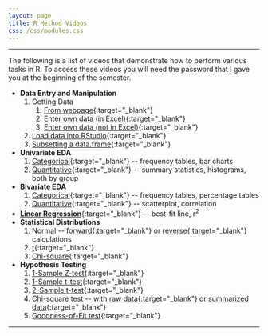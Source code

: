 ```yaml
---
layout: page
title: R Method Videos
css: /css/modules.css
---
```


----

<div class="alert alert-success">
The following is a list of videos that demonstrate how to perform various tasks in R. To access these videos you will need the password that I gave you at the beginning of the semester.
</div>

* **Data Entry and Manipulation**
    1. Getting Data
        1. [From webpage](https://vimeo.com/user45324800/ncstats-getdatawebpage){:target="_blank"}
        1. [Enter own data (in Excel)](https://vimeo.com/user45324800/ncstats-preparedataexcel){:target="_blank"}
        1. [Enter own data (not in Excel)](https://vimeo.com/user45324800/ncstats-preparedatatextfile){:target="_blank"}
    1. [Load data into RStudio](https://vimeo.com/user45324800/ncstats-loadcsvrstudio){:target="_blank"}
    1. [Subsetting a data.frame](https://vimeo.com/user45324800/filterd){:target="_blank"}
* **Univariate EDA**
    1. [Categorical](https://vimeo.com/user45324800/ncstats-uedac){:target="_blank"} -- frequency tables, bar charts
    1. [Quantitative](https://vimeo.com/user45324800/ncstats-uedaq){:target="_blank"} -- summary statistics, histograms, both by group
* **Bivariate EDA**
    1. [Categorical](https://vimeo.com/user45324800/biveda-cat){:target="_blank"} -- frequency tables, percentage tables
    1. [Quantitative](https://vimeo.com/user45324800/biveda-quant){:target="_blank"} -- scatterplot, correlation
* [**Linear Regression**](https://vimeo.com/user45324800/regression1){:target="_blank"} -- best-fit line, r<sup>2</sup>
* **Statistical Distributions**
    1. Normal -- [forward](https://vimeo.com/user45324800/normdist-forward){:target="_blank"} or [reverse](https://vimeo.com/user45324800/normdist-reverse){:target="_blank"} calculations
    1. [t](https://vimeo.com/user45324800/tdistribution){:target="_blank"}
    1. [Chi-square](https://vimeo.com/user45324800/chisqdistribution){:target="_blank"}
* **Hypothesis Testing**
    1. [1-Sample Z-test](https://vimeo.com/user45324800/ztest){:target="_blank"}
    1. [1-Sample t-test](https://vimeo.com/user45324800/1samplettest){:target="_blank"}
    1. [2-Sample t-test](https://vimeo.com/user45324800/2samplettest){:target="_blank"}
    1. Chi-square test -- with [raw data](https://vimeo.com/user45324800/chisqraw-ex1){:target="_blank"} or [summarized data](https://vimeo.com/user45324800/chisqsmrzd-ex1){:target="_blank"}
    1. [Goodness-of-Fit test](https://vimeo.com/user45324800/rgoftest){:target="_blank"}
    
----
